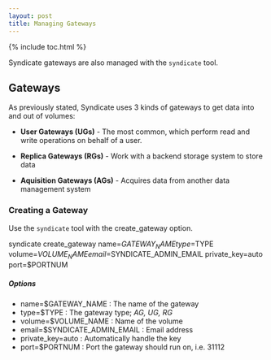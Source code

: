 ```yaml
---
layout: post
title: Managing Gateways
---
```


{% include toc.html %}

Syndicate gateways are also managed with the `syndicate` tool.

## Gateways

As previously stated, Syndicate uses 3 kinds of gateways to get data into and out of volumes:

 - **User Gateways (UGs)** - The most common, which perform read and write operations on behalf of a user.

 - **Replica Gateways (RGs)** - Work with a backend storage system to store data

 - **Aquisition Gateways (AGs)** - Acquires data from another data management system

### Creating a Gateway

Use the `syndicate` tool with the create_gateway option.

syndicate create\_gateway name=$GATEWAY_NAME type=$TYPE volume=$VOLUME_NAME email=$SYNDICATE\_ADMIN\_EMAIL private\_key=auto port=$PORTNUM

##### Options
* name=$GATEWAY_NAME : The name of the gateway
* type=$TYPE : The gateway type; *AG, UG, RG*
* volume=$VOLUME_NAME : Name of the volume
* email=$SYNDICATE\_ADMIN\_EMAIL : Email address
* private\_key=auto : Automatically handle the key
* port=\$PORTNUM : Port the gateway should run on, i.e. 31112 

